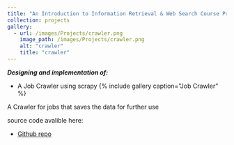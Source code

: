 ```yaml
---
title: "An Introduction to Information Retrieval & Web Search Course Project"
collection: projects
gallery:
  - url: /images/Projects/crawler.png  
    image_path: /images/Projects/crawler.png  
    alt: "crawler"
    title: "crawler"
---
```

***Designing and implementation of:***  
- A Job Crawler using scrapy
{% include gallery caption="Job Crawler" %}  

A Crawler for jobs that saves the data for further use

source code avalible here:  
* [Github repo](https://github.com/mohmehdi/Crawler)  
